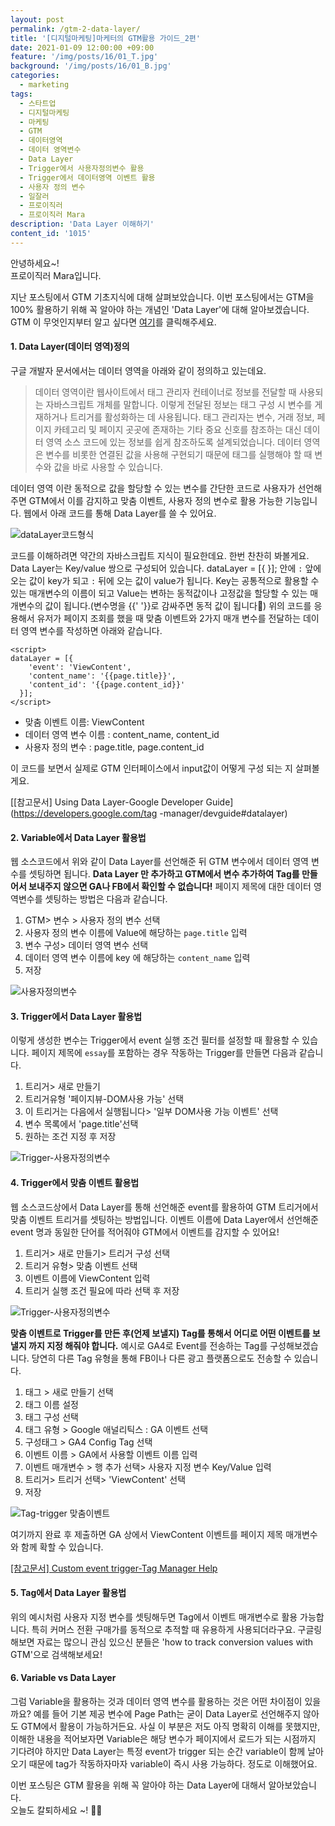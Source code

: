 ```yaml
---
layout: post
permalink: /gtm-2-data-layer/
title: '[디지털마케팅]마케터의 GTM활용 가이드_2편'
date: 2021-01-09 12:00:00 +09:00
feature: '/img/posts/16/01_T.jpg'
background: '/img/posts/16/01_B.jpg'
categories:
  - marketing
tags:
  - 스타트업
  - 디지털마케팅
  - 마케팅
  - GTM
  - 데이터영역
  - 데이터 영역변수
  - Data Layer
  - Trigger에서 사용자정의변수 활용
  - Trigger에서 데이터영역 이벤트 활용
  - 사용자 정의 변수
  - 일잘러
  - 프로이직러
  - 프로이직러 Mara
description: 'Data Layer 이해하기'
content_id: '1015'
---
```


안녕하세요~!<br>
프로이직러 Mara입니다.

지난 포스팅에서 GTM 기초지식에 대해 살펴보았습니다. 이번 포스팅에서는 GTM을 100% 활용하기 위해 꼭 알아야 하는 개념인 'Data Layer'에 대해 알아보겠습니다. GTM 이 무엇인지부터 알고 싶다면 [여기](https://mara.kim/gtm-0-basic-knowledge/)를 클릭해주세요.

#### 1. Data Layer(데이터 영역)정의

구글 개발자 문서에서는 데이터 영역을 아래와 같이 정의하고 있는데요.

> 데이터 영역이란 웹사이트에서 태그 관리자 컨테이너로 정보를 전달할 때 사용되는 자바스크립트 개체를 말합니다. 이렇게 전달된 정보는 태그 구성 시 변수를 게재하거나 트리거를 활성화하는 데 사용됩니다. 태그 관리자는 변수, 거래 정보, 페이지 카테고리 및 페이지 곳곳에 존재하는 기타 중요 신호를 참조하는 대신 데이터 영역 소스 코드에 있는 정보를 쉽게 참조하도록 설계되었습니다. 데이터 영역은 변수를 비롯한 연결된 값을 사용해 구현되기 때문에 태그를 실행해야 할 때 변수와 값을 바로 사용할 수 있습니다.
>

데이터 영역 이란 동적으로 값을 할당할 수 있는 변수를 간단한 코드로 사용자가 선언해주면 GTM에서 이를 감지하고 맞춤 이벤트, 사용자 정의 변수로 활용 가능한 기능입니다. 웹에서 아래 코드를 통해 Data Layer를 쓸 수 있어요.

![dataLayer코드형식](/img/posts/17/07.JPG)

코드를 이해하려면 약간의 자바스크립트 지식이 필요한데요. 한번 찬찬히 봐볼게요. Data Layer는 Key/value 쌍으로 구성되어 있습니다. dataLayer = [{ }]; 안에 `:` 앞에 오는 값이 key가 되고 `:` 뒤에 오는 값이 value가 됩니다. Key는 공통적으로 활용할 수 있는 매개변수의 이름이 되고 Value는 변하는 동적값이나 고정값을 할당할 수 있는 매개변수의 값이 됩니다.(변수명을 {{' '}}로 감싸주면 동적 값이 됩니다🙂) 위의 코드를 응용해서 유저가 페이지 조회를 했을 때 맞춤 이벤트와 2가지 매개 변수를 전달하는 데이터 영역 변수를 작성하면 아래와 같습니다.

```
<script>
dataLayer = [{
    'event': 'ViewContent',
    'content_name': '{{page.title}}',
    'content_id': '{{page.content_id}}'
  }];
</script>
```



- 맞춤 이벤트 이름: ViewContent
- 데이터 영역 변수 이름 : content_name, content_id
- 사용자 정의 변수 : page.title, page.content_id

이 코드를 보면서 실제로 GTM 인터페이스에서 input값이 어떻게 구성 되는 지 살펴볼게요.

[[참고문서] Using Data Layer-Google Developer Guide](https://developers.google.com/tag	-manager/devguide#datalayer)

#### 2. Variable에서 Data Layer 활용법

웹 소스코드에서 위와 같이 Data Layer를 선언해준 뒤 GTM 변수에서 데이터 영역 변수를 셋팅하면 됩니다. **Data Layer 만 추가하고 GTM에서 변수 추가하여 Tag를 만들어서 보내주지 않으면 GA나 FB에서 확인할 수 없습니다!** 페이지 제목에 대한 데이터 영역변수를 셋팅하는 방법은 다음과 같습니다.

1. GTM> 변수 > 사용자 정의 변수 선택
2. 사용자 정의 변수 이름에 Value에 해당하는 `page.title` 입력
3. 변수 구성> 데이터 영역 변수 선택
4. 데이터 영역 변수 이름에 key 에 해당하는 `content_name` 입력
5. 저장

![사용자정의변수](/img/posts/16/01.JPG)

#### 3. Trigger에서 Data Layer 활용법

이렇게 생성한 변수는 Trigger에서 event 실행 조건 필터를 설정할 때 활용할 수 있습니다. 페이지 제목에  `essay`를 포함하는 경우 작동하는 Trigger를 만들면 다음과 같습니다.

1. 트리거> 새로 만들기
2. 트리거유형 '페이지뷰-DOM사용 가능' 선택
3. 이 트리거는 다음에서 실행됩니다> '일부 DOM사용 가능 이벤트' 선택
4. 변수 목록에서 'page.title'선택
5. 원하는 조건 지정 후 저장

![Trigger-사용자정의변수](/img/posts/16/02.JPG)

#### 4. Trigger에서 맞춤 이벤트  활용법

웹 소스코드상에서 Data Layer를 통해 선언해준 event를 활용하여 GTM 트리거에서 맞춤 이벤트 트리거를 셋팅하는 방법입니다. 이벤트 이름에 Data Layer에서 선언해준 event 명과 동일한 단어를 적어줘야 GTM에서 이벤트를 감지할 수 있어요!

1. 트리거> 새로 만들기> 트리거 구성 선택
2. 트리거 유형> 맞춤 이벤트 선택
3. 이벤트 이름에 ViewContent 입력
4. 트리거 실행 조건 필요에 따라 선택 후 저장

![Trigger-사용자정의변수](/img/posts/16/03.JPG)

**맞춤 이벤트로 Trigger를 만든 후(언제 보낼지) Tag를 통해서 어디로 어떤 이벤트를 보낼지 까지 지정 해줘야 합니다.**  예시로 GA4로 Event를 전송하는 Tag를 구성해보겠습니다. 당연히 다른 Tag 유형을 통해 FB이나 다른 광고 플랫폼으로도 전송할 수 있습니다.

1. 태그 > 새로 만들기 선택
2. 태그 이름 설정
3. 태그 구성 선택
4. 태그 유형 > Google 애널리틱스 : GA 이벤트 선택
5. 구성태그 > GA4 Config Tag 선택
6. 이벤트 이름 > GA에서 사용할 이벤트 이름 입력
7. 이벤트 매개변수 > 행 추가 선택> 사용자 지정 변수 Key/Value 입력
8. 트리거> 트리거 선택> 'ViewContent' 선택
9. 저장

![Tag-trigger 맞춤이벤트](/img/posts/16/04.JPG)

여기까지 완료 후 제출하면 GA 상에서 ViewContent 이벤트를 페이지 제목 매개변수와 함께 확할 수 있습니다.

[[참고문서] Custom event trigger-Tag Manager Help](https://support.google.com/tagmanager/answer/7679219?hl=en&ref_topic=7679108)

#### 5. Tag에서 Data Layer 활용법

위의 예시처럼 사용자 지정 변수를 셋팅해두면 Tag에서 이벤트 매개변수로 활용 가능합니다. 특히 커머스 전환 구매가를 동적으로 추적할 때 유용하게 사용되더라구요. 구글링 해보면 자료는 많으니 관심 있으신 분들은 'how to track conversion values with GTM'으로 검색해보세요!

#### 6. Variable vs Data Layer

그럼 Variable을 활용하는 것과 데이터 영역 변수를 활용하는 것은 어떤 차이점이 있을까요? 예를 들어 기본 제공 변수에 Page Path는 굳이 Data Layer로 선언해주지 않아도 GTM에서 활용이 가능하거든요. 사실 이 부분은 저도 아직 명확히 이해를 못했지만, 이해한 내용을 적어보자면 Variable은 해당 변수가 페이지에서 로드가 되는 시점까지 기다려야 하지만 Data Layer는 특정 event가 trigger 되는 순간 variable이 함께 날아오기 때문에 tag가 작동하자마자 variable이 즉시 사용 가능하다. 정도로 이해했어요.  

이번 포스팅은 GTM 활용을 위해 꼭 알아야 하는 Data Layer에 대해서 알아보았습니다.<br>오늘도 칼퇴하세요 ~!  🙋‍♀️
